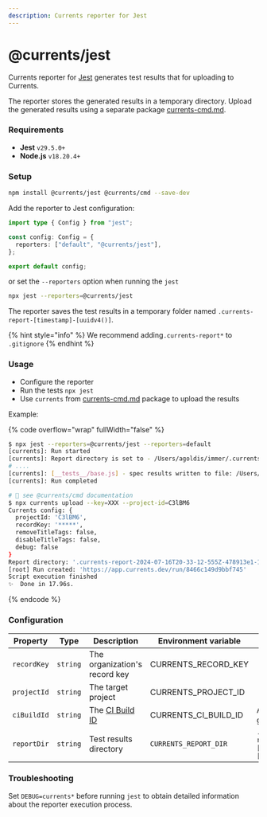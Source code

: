 ```yaml
---
description: Currents reporter for Jest
---
```


# @currents/jest

Currents reporter for [Jest](https://jestjs.io/) generates test results that for uploading to Currents.&#x20;

The reporter stores the generated results in a temporary directory. Upload the generated results using a separate package [currents-cmd.md](currents-cmd.md "mention").

### Requirements

* **Jest** `v29.5.0+`
* **Node.js** `v18.20.4+`

### Setup

```sh
npm install @currents/jest @currents/cmd --save-dev
```

Add the reporter to Jest configuration:

```ts
import type { Config } from "jest";

const config: Config = {
  reporters: ["default", "@currents/jest"],
};

export default config;
```

or set the `--reporters` option when running the `jest`

```sh
npx jest --reporters=@currents/jest
```

The reporter saves the test results in a temporary folder named  `.currents-report-[timestamp]-[uuidv4()]`.&#x20;

{% hint style="info" %}
We recommend adding`.currents-report*` to `.gitignore`
{% endhint %}

### Usage

* Configure the reporter
* Run the tests  `npx jest`
* Use `currents` from [currents-cmd.md](currents-cmd.md "mention") package to upload the results

Example:

{% code overflow="wrap" fullWidth="false" %}
```bash
$ npx jest --reporters=@currents/jest --reporters=default
[currents]: Run started
[currents]: Report directory is set to - /Users/agoldis/immer/.currents-report-2024-07-16T20-33-12-555Z-478913e1-1916-499b-8d8d-c08043d50f3d
# ....
[currents]: [__tests__/base.js] - spec results written to file: /Users/agoldis/immer/.currents-report-2024-07-16T20-33-12-555Z-478913e1-1916-499b-8d8d-c08043d50f3d/instances/Aql-q2CM.json
[currents]: Run completed

# 📖 see @currents/cmd documentation
$ npx currents upload --key=XXX --project-id=C3lBM6
Currents config: {
  projectId: 'C3lBM6',
  recordKey: '*****',
  removeTitleTags: false,
  disableTitleTags: false,
  debug: false
}
Report directory: '.currents-report-2024-07-16T20-33-12-555Z-478913e1-1916-499b-8d8d-c08043d50f3d'
[root] Run created: 'https://app.currents.dev/run/8466c149d9bbf745'
Script execution finished
✨  Done in 17.96s.
```
{% endcode %}

### Configuration

| Property    | Type     | Description                                    | Environment variable    | Default                                 |
| ----------- | -------- | ---------------------------------------------- | ----------------------- | --------------------------------------- |
| `recordKey` | `string` | The organization's record key                  | CURRENTS\_RECORD\_KEY   |                                         |
| `projectId` | `string` | The target project                             | CURRENTS\_PROJECT\_ID   |                                         |
| `ciBuildId` | `string` | The [CI Build ID](../../guides/ci-build-id.md) | CURRENTS\_CI\_BUILD\_ID | Auto-generated                          |
| `reportDir` | `string` | Test results directory                         | `CURRENTS_REPORT_DIR`   | `.currents-report-[timestamp]-[uuidv4]` |

### Troubleshooting

Set `DEBUG=currents*` before running `jest` to obtain detailed information about the reporter execution process.

